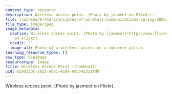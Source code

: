 ```yaml
---
content_type: resource
description: Wireless access point. (Photo by jasmeet on Flickr).
file: /courses/6-452-principles-of-wireless-communications-spring-2006/62ad323c2821ab61e19ae95542331fd8_6-452s06-th.jpg
file_type: image/jpeg
image_metadata:
  caption: Wireless access point. (Photo by [jasmeet](http://www.flickr.com/photos/jasmeet)
    on Flickr).
  credit: ''
  image-alt: Photo of a wireless access on a concrete pillar.
learning_resource_types: []
ocw_type: OCWImage
resourcetype: Image
title: Wireless Access Point (thumbnail)
uid: 62ad323c-2821-ab61-e19a-e95542331fd8
---
```

Wireless access point. (Photo by jasmeet on Flickr).

